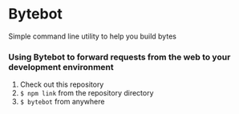 Bytebot
===

Simple command line utility to help you build bytes

### Using Bytebot to forward requests from the web to your development environment

1. Check out this repository
2. `$ npm link` from the repository directory
3. `$ bytebot` from anywhere
